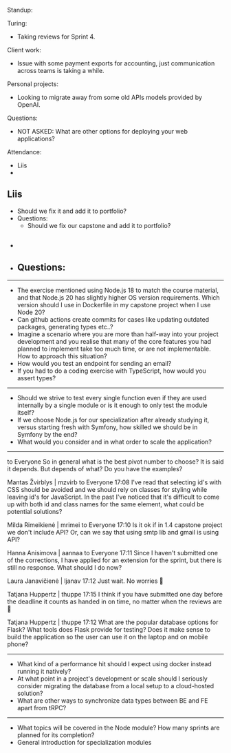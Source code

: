 Standup:

  Turing:
  - Taking reviews for Sprint 4.

  Client work:
  - Issue with some payment exports for accounting, just communication across teams is taking a while.

  Personal projects:
  - Looking to migrate away from some old APIs models provided by OpenAI.

    <!--
    - Some additional issues when aggregating data from multiple external Chinese hardware APIs and queues. There are issues when APIs go down, then for some reason the task queue stops working.
    -->

Questions:
  - NOT ASKED: What are other options for deploying your web applications?

Attendance:
  - Liis
  -

## Liis

- Should we fix it and add it to portfolio?
- Questions:
  - Should we fix our capstone and add it to portfolio?

##

-
- Questions:
  -

---

- The exercise mentioned using Node.js 18 to match the course material, and that Node.js 20 has slightly higher OS version requirements. Which version should I use in Dockerfile in my capstone project when I use Node 20?
- Can github actions create commits for cases like updating outdated packages, generating types etc..?
- Imagine a scenario where you are more than half-way into your project development and you realise that  many of the core features you had planned to implement take too much time, or are not implementable. How to approach this situation?
- How would you test an endpoint for sending an email?
- If you had to do a coding exercise with TypeScript, how would you assert types?

---

- Should we strive to test every single function even if they are used internally by a single module or is it enough to only test the module itself?
- If we choose Node.js for our specialization after already studying it, versus starting fresh with Symfony, how skilled we should be in Symfony by the end?
- What would you consider and in what order to scale the application?

---

to  Everyone
So in general what is the best pivot number to choose?  It is said it depends. But depends of what? Do you have the examples?

Mantas Žvirblys | mzvirb  to  Everyone 17:08
I've read that selecting id's with CSS should be avoided and we should rely on classes for styling while leaving id's for JavaScript. In the past I've noticed that it's difficult to come up with both id and class names for the same element, what could be potential solutions?

Milda Rimeikienė | mrimei  to  Everyone 17:10
Is it ok if in 1.4 capstone project we don't include API? Or, can we say that using smtp lib and gmail is using API?

Hanna Anisimova | aannaa  to  Everyone 17:11
Since I haven't submitted one of the corrections, I have applied for an extension for the sprint, but there is still no response. What should I do now?

Laura Janavičienė | ljanav 17:12
Just wait. No worries 🙂

Tatjana Huppertz | thuppe 17:15
I think if you have submitted one day before the deadline it counts as handed in on time, no matter when the reviews are 🙂

Tatjana Huppertz | thuppe 17:12
What are the popular database options for Flask? What tools does Flask provide for testing? Does it make sense to build the application so the user can use it on the laptop and on mobile phone?

---

- What kind of a performance hit should I expect using docker instead running it natively?
- At what point in a project's development or scale should I seriously consider migrating the database from a local setup to a cloud-hosted solution?
- What are other ways to synchronize data types between BE and FE apart from tRPC?


---

- What topics will be covered in the Node module? How many sprints are planned for its completion?
- General introduction for specialization modules